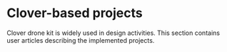 # Clover-based projects

Clover drone kit is widely used in design activities. This section contains user articles describing the implemented projects.
